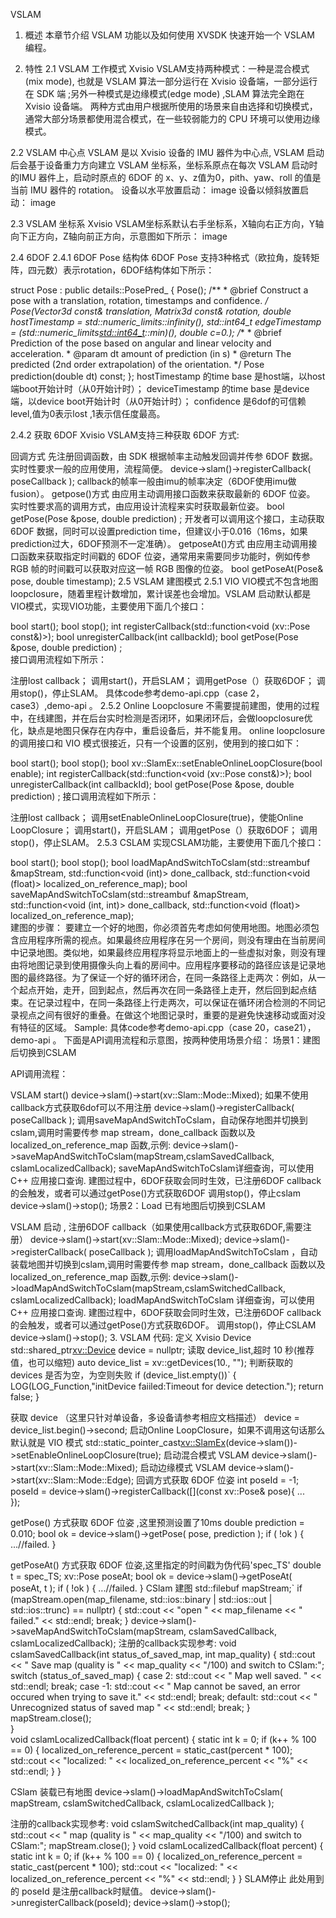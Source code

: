 VSLAM
1. 概述
本章节介绍 VSLAM 功能以及如何使用 XVSDK 快速开始一个 VSLAM 编程。

2. 特性
2.1 VSLAM 工作模式
Xvisio VSLAM支持两种模式：一种是混合模式(mix mode), 也就是 VSLAM 算法一部分运行在 Xvisio 设备端，一部分运行在 SDK 端 ;另外一种模式是边缘模式(edge mode) ,SLAM 算法完全跑在 Xvisio 设备端。
两种方式由用户根据所使用的场景来自由选择和切换模式，通常大部分场景都使用混合模式，在一些较弱能力的 CPU 环境可以使用边缘模式。

2.2 VSLAM 中心点
VSLAM 是以 Xvisio 设备的 IMU 器件为中心点, VSLAM 启动后会基于设备重力方向建立 VSLAM 坐标系，坐标系原点在每次 VSLAM 启动时的IMU 器件上，启动时原点的 6DOF 的 x、y、z值为0，pith、yaw、roll 的值是当前 IMU 器件的 rotation。
设备以水平放置启动：
image
设备以倾斜放置启动：
image

2.3 VSLAM 坐标系
Xvisio VSLAM坐标系默认右手坐标系，X轴向右正方向，Y轴向下正方向，Z轴向前正方向，示意图如下所示：
image

2.4 6DOF
2.4.1 6DOF Pose 结构体
6DOF Pose 支持3种格式（欧拉角，旋转矩阵，四元数）表示rotation，6DOF结构体如下所示：

struct Pose : public details::PosePred_<double> {
    Pose();
    /**
    * @brief Construct a pose with a translation, rotation, timestamps and confidence.
    */
    Pose(Vector3d const& translation, Matrix3d const& rotation,
          double hostTimestamp = std::numeric_limits<double>::infinity(), std::int64_t edgeTimestamp = (std::numeric_limits<std::int64_t>::min)(), double c=0.);
    /**
     * @brief Prediction of the pose based on angular and linear velocity and acceleration.
     * @param dt amount of prediction (in s)
     * @return The predicted (2nd order extrapolation) of the orientation.
     */
    Pose prediction(double dt) const;
}; 
hostTimestamp 的time base 是host端，以host端boot开始计时（从0开始计时）；
deviceTimestamp 的time base 是device端，以device boot开始计时（从0开始计时）；
confidence 是6dof的可信赖level,值为0表示lost ,1表示信任度最高。

2.4.2 获取 6DOF
Xvisio VSLAM支持三种获取 6DOF 方式:

回调方式
先注册回调函数，由 SDK 根据帧率主动触发回调并传参 6DOF 数据。
实时性要求一般的应用使用，流程简便。
device->slam()->registerCallback( poseCallback );
callback的帧率一般由imu的帧率决定（6DOF使用imu做fusion）。
getpose()方式
由应用主动调用接口函数来获取最新的 6DOF 位姿。
实时性要求高的调用方式，由应用设计流程来实时获取最新位姿。
bool getPose(Pose &pose, double prediction) ;
开发者可以调用这个接口，主动获取6DOF 数据，同时可以设置prediction time，但建议小于0.016（16ms，如果prediction过大，6DOF预测不一定准确）。
getposeAt()方式
由应用主动调用接口函数来获取指定时间戳的 6DOF 位姿，通常用来需要同步功能时，例如传参 RGB 帧的时间戳可以获取对应这一帧 RGB 图像的位姿。
bool getPoseAt(Pose& pose, double timestamp);
2.5 VSLAM 建图模式
2.5.1 VIO
VIO模式不包含地图 loopclosure，随着里程计数增加，累计误差也会增加。VSLAM 启动默认都是 VIO模式，实现VIO功能，主要使用下面几个接口：

bool start();
bool stop();
int registerCallback(std::function<void (xv::Pose const&)>);
bool unregisterCallback(int callbackId);
bool getPose(Pose &pose, double prediction) ;  
接口调用流程如下所示：

注册lost callback；
调用start()，开启SLAM；
调用getPose（）获取6DOF；
调用stop()，停止SLAM。
具体code参考demo-api.cpp（case 2，case3）,demo-api 。
2.5.2 Online Loopclosure
不需要提前建图，使用的过程中，在线建图，并在后台实时检测是否闭环，如果闭环后，会做loopclosure优化，缺点是地图只保存在内存中，重启设备后，并不能复用。
online loopclosure的调用接口和 VIO 模式很接近，只有一个设置的区别，使用到的接口如下：

bool start();
bool stop();
bool xv::SlamEx::setEnableOnlineLoopClosure(bool enable);
int registerCallback(std::function<void (xv::Pose const&)>);
bool unregisterCallback(int callbackId);
bool getPose(Pose &pose, double prediction) ; 
接口调用流程如下所示：

注册lost callback；
调用setEnableOnlineLoopClosure(true)，使能Online LoopClosure；
调用start()，开启SLAM；
调用getPose（）获取6DOF；
调用stop()，停止SLAM。
2.5.3 CSLAM
实现CSLAM功能，主要使用下面几个接口：

bool start();
bool stop();
bool loadMapAndSwitchToCslam(std::streambuf &mapStream, std::function<void (int)> done_callback, std::function<void (float)> localized_on_reference_map);
bool saveMapAndSwitchToCslam(std::streambuf &mapStream, std::function<void (int, int)> done_callback, std::function<void (float)> localized_on_reference_map);  
建图的步骤：
要建立一个好的地图，你必须首先考虑如何使用地图。地图必须包含应用程序所需的视点。如果最终应用程序在另一个房间，则没有理由在当前房间中记录地图。类似地，如果最终应用程序将显示地面上的一些虚拟对象，则没有理由将地图记录到使用摄像头向上看的房间中。应用程序要移动的路径应该是记录地图的最终路径。为了保证一个好的循环闭合，在同一条路径上走两次：例如，从一个起点开始，走开，回到起点，然后再次在同一条路径上走开，然后回到起点结束。在记录过程中，在同一条路径上行走两次，可以保证在循环闭合检测的不同记录视点之间有很好的重叠。在做这个地图记录时，重要的是避免快速移动或面对没有特征的区域。
Sample:
具体code参考demo-api.cpp（case 20，case21），demo-api 。
下面是API调用流程和示意图，按两种使用场景介绍：
场景1：建图后切换到CSLAM

API调用流程：

VSLAM start()
device->slam()->start(xv::Slam::Mode::Mixed);
如果不使用callback方式获取6dof可以不用注册
device->slam()->registerCallback( poseCallback );
调用saveMapAndSwitchToCslam，自动保存地图并切换到cslam,调用时需要传参 map stream，done_callback 函数以及localized_on_reference_map 函数,示例:
device->slam()->saveMapAndSwitchToCslam(mapStream,cslamSavedCallback, cslamLocalizedCallback);
saveMapAndSwitchToCslam详细查询，可以使用C++ 应用接口查询.
建图过程中，6DOF获取会同时生效，已注册6DOF callback的会触发，或者可以通过getPose()方式获取6DOF
调用stop()，停止cslam
device->slam()->stop();
场景2：Load 已有地图后切换到CSLAM

VSLAM 启动 , 注册6DOF callback（如果使用callback方式获取6DOF,需要注册）
device->slam()->start(xv::Slam::Mode::Mixed);
device->slam()->registerCallback( poseCallback );
调用loadMapAndSwitchToCslam ，自动装载地图并切换到cslam,调用时需要传参 map stream，done_callback 函数以及localized_on_reference_map 函数,示例:
device->slam()->loadMapAndSwitchToCslam(mapStream,cslamSwitchedCallback, cslamLocalizedCallback);
loadMapAndSwitchToCslam 详细查询，可以使用C++ 应用接口查询.
建图过程中，6DOF获取会同时生效，已注册6DOF callback的会触发，或者可以通过getPose()方式获取6DOF。
调用stop()，停止CSLAM
device->slam()->stop();
3. VSLAM 代码:
定义 Xvisio Device
std::shared_ptr<xv::Device> device = nullptr;
读取 device_list,超时 10 秒(推荐值，也可以缩短)
auto device_list = xv::getDevices(10., "");
判断获取的 devices 是否为空，为空则失败
if (device_list.empty())`
{
        LOG(LOG_Function,"initDevice faiiled:Timeout for device detection.");
        return false;
}

获取 device （这里只针对单设备，多设备请参考相应文档描述）
 device = device_list.begin()->second;
启动Online LoopClosure，如果不调用这句话那么默认就是 VIO 模式
std::static_pointer_cast<xv::SlamEx>(device->slam())->setEnableOnlineLoopClosure(true);
启动混合模式 VSLAM
device->slam()->start(xv::Slam::Mode::Mixed);
启动边缘模式 VSLAM
device->slam()->start(xv::Slam::Mode::Edge);
回调方式获取 6DOF 位姿
int poseId = -1;
poseId = device->slam()->registerCallback([](const xv::Pose& pose){
    ...  
    });

getPose() 方式获取 6DOF 位姿 ,这里预测设置了10ms
double prediction = 0.010;
bool ok = device->slam()->getPose( pose, prediction );
if ( !ok ) {
...//failed.
}

getPoseAt() 方式获取 6DOF 位姿,这里指定的时间戳为伪代码'spec_TS'
double t = spec_TS;
xv::Pose poseAt;
bool ok = device->slam()->getPoseAt( poseAt, t );
if ( !ok ) {
...//failed.
}
CSlam 建图
std::filebuf mapStream;`
if (mapStream.open(map_filename, std::ios::binary | std::ios::out | std::ios::trunc) == nullptr) {
                std::cout << "open " << map_filename << " failed." << std::endl;
                break;
            }
device->slam()->saveMapAndSwitchToCslam(mapStream, cslamSavedCallback, cslamLocalizedCallback);
注册的callback实现参考:
void cslamSavedCallback(int status_of_saved_map, int map_quality)
{
    std::cout << " Save map (quality is " << map_quality << "/100) and switch to CSlam:";
    switch (status_of_saved_map)
    {
        case  2: std::cout << " Map well saved. " << std::endl; break;
        case -1: std::cout << " Map cannot be saved, an error occured when trying to save it." << std::endl; break;
        default: std::cout << " Unrecognized status of saved map " << std::endl; break;
    }
    mapStream.close();    
}       
void cslamLocalizedCallback(float percent)
{
    static int k = 0;
    if (k++ % 100 == 0) {
        localized_on_reference_percent = static_cast<int>(percent * 100);
        std::cout << "localized: " << localized_on_reference_percent << "%" << std::endl;
    }
}

CSlam 装载已有地图
device->slam()->loadMapAndSwitchToCslam(
                mapStream,
                cslamSwitchedCallback,
                cslamLocalizedCallback
            );

注册的callback实现参考:
void cslamSwitchedCallback(int map_quality)
{
    std::cout << " map (quality is " << map_quality << "/100) and switch to CSlam:";
    mapStream.close();
}
void cslamLocalizedCallback(float percent)
{
    static int k = 0;
    if (k++ % 100 == 0) {
        localized_on_reference_percent = static_cast<int>(percent * 100);
        std::cout << "localized: " << localized_on_reference_percent << "%" << std::endl;
    }
}
SLAM停止
此处用到的 poseId 是注册callback时赋值。
device->slam()->unregisterCallback(poseId);
device->slam()->stop();